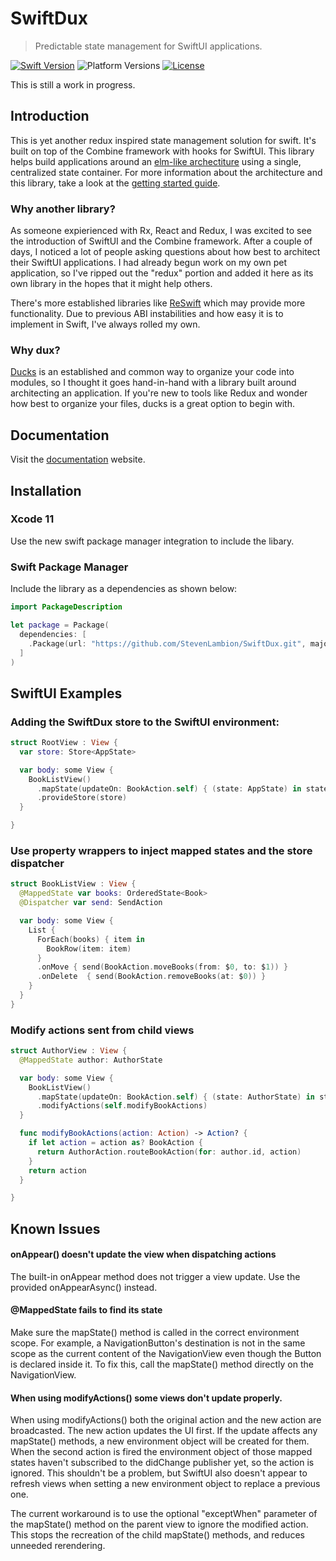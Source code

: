 # SwiftDux

> Predictable state management for SwiftUI applications.

[![Swift Version][swift-image]][swift-url]
![Platform Versions][ios-image]
[![License][license-image]][license-url]

This is still a work in progress.

## Introduction

This is yet another redux inspired state management solution for swift. It's built on top of the Combine framework with hooks for SwiftUI. This library helps build applications around an [elm-like archectiture](https://guide.elm-lang.org/architecture/) using a single, centralized state container. For more information about the architecture and this library, take a look at the [getting started guide](https://stevenlambion.github.io/SwiftDux/getting-started.html).

### Why another library?

As someone expierienced with Rx, React and Redux, I was excited to see the introduction of SwiftUI and the Combine framework. After a couple of days, I noticed a lot of people asking questions about how best to architect their SwiftUI applications. I had already begun work on my own pet application, so I've ripped out the "redux" portion and added it here as its own library in the hopes that it might help others.

There's more established libraries like [ReSwift](https://github.com/ReSwift/ReSwift/blob/master/README.md#example-projects) which may provide more functionality. Due to previous ABI instabilities and how easy it is to implement in Swift, I've always rolled my own.

### Why dux?

[Ducks](https://github.com/erikras/ducks-modular-redux) is an established and common way to organize your code into modules, so I thought it goes hand-in-hand with a library built around architecting an application. If you're new to tools like Redux and wonder how best to organize your files, ducks is a great option to begin with.

## Documentation

Visit the [documentation](https://stevenlambion.github.io/SwiftDux/getting-started.html) website.

## Installation

### Xcode 11

Use the new swift package manager integration to include the libary.

### Swift Package Manager

Include the library as a dependencies as shown below:

```swift
import PackageDescription

let package = Package(
  dependencies: [
    .Package(url: "https://github.com/StevenLambion/SwiftDux.git", majorVersion: 0, minor: 6)
  ]
)
```

## SwiftUI Examples

### Adding the SwiftDux store to the SwiftUI environment:

```swift
struct RootView : View {
  var store: Store<AppState>

  var body: some View {
    BookListView()
      .mapState(updateOn: BookAction.self) { (state: AppState) in state.books }
      .provideStore(store)
  }

}
```

### Use property wrappers to inject mapped states and the store dispatcher

```swift
struct BookListView : View {
  @MappedState var books: OrderedState<Book>
  @Dispatcher var send: SendAction

  var body: some View {
    List {
      ForEach(books) { item in
        BookRow(item: item)
      }
      .onMove { send(BookAction.moveBooks(from: $0, to: $1)) }
      .onDelete  { send(BookAction.removeBooks(at: $0)) }
    }
  }
}
```

### Modify actions sent from child views

```swift
struct AuthorView : View {
  @MappedState author: AuthorState

  var body: some View {
    BookListView()
      .mapState(updateOn: BookAction.self) { (state: AuthorState) in state.books }
      .modifyActions(self.modifyBookActions)
  }

  func modifyBookActions(action: Action) -> Action? {
    if let action = action as? BookAction {
      return AuthorAction.routeBookAction(for: author.id, action)
    }
    return action
  }

}
```

## Known Issues

#### onAppear() doesn't update the view when dispatching actions

The built-in onAppear method does not trigger a view update. Use the provided onAppearAsync() instead.

#### @MappedState fails to find its state

Make sure the mapState() method is called in the correct environment scope. For example, a NavigationButton's destination is not in the same scope as the current content of the NavigationView even though the Button is declared inside it. To fix this, call the mapState() method directly on the NavigationView.

#### When using modifyActions() some views don't update properly.

When using modifyActions() both the original action and the new action are broadcasted. The new action updates the UI first. If the update affects any mapState() methods, a new environment object will be created for them. When the second action is fired the environment object of those mapped states haven't subscribed to the didChange publisher yet, so the action is ignored. This shouldn't be a problem, but SwiftUI also doesn't appear to refresh views when setting a new environment object to replace a previous one.

The current workaround is to use the optional "exceptWhen" parameter of the mapState() method on the parent view to ignore the modified action. This stops the recreation of the child mapState() methods, and reduces unneeded rerendering. 

[swift-image]: https://img.shields.io/badge/swift-5.1-orange.svg
[ios-image]: https://img.shields.io/badge/platforms-iOS%2013%20%7C%20macOS%2010.15%20%7C%20tvOS%2013%20%7C%20watchOS%206-222.svg
[swift-url]: https://swift.org/
[license-image]: https://img.shields.io/badge/License-MIT-blue.svg
[license-url]: LICENSE
[travis-image]: https://img.shields.io/travis/dbader/node-datadog-metrics/master.svg
[travis-url]: https://travis-ci.org/dbader/node-datadog-metrics
[codebeat-image]: https://codebeat.co/badges/c19b47ea-2f9d-45df-8458-b2d952fe9dad
[codebeat-url]: https://codebeat.co/projects/github-com-vsouza-awesomeios-com
